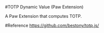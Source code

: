 #TOTP Dynamic Value (Paw Extension)

A Paw Extension that computes TOTP.

#Reference
https://github.com/bestony/totp.js/
